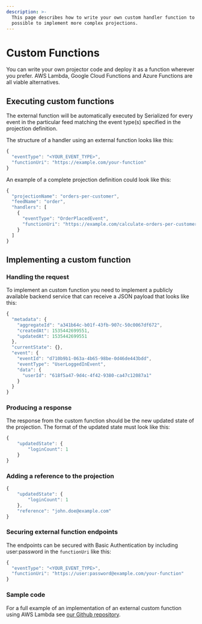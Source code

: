 ```yaml
---
description: >-
  This page describes how to write your own custom handler function to make it
  possible to implement more complex projections.
---
```


# Custom Functions

You can write your own projector code and deploy it as a function wherever you prefer. AWS Lambda, Google Cloud Functions and Azure Functions are all viable alternatives.

## Executing custom functions

The external function will be automatically executed by Serialized for every event in the particular feed matching the event type\(s\) specified in the projection definition.

The structure of a handler using an external function looks like this:

```javascript
{
  "eventType": "<YOUR_EVENT_TYPE>",
  "functionUri": "https://example.com/your-function"
}
```

An example of a complete projection definition could look like this:

```javascript
{
  "projectionName": "orders-per-customer",
  "feedName": "order",
  "handlers": [
    {
      "eventType": "OrderPlacedEvent",
      "functionUri": "https://example.com/calculate-orders-per-customer"
    }
  ]
}
```

## Implementing a custom function

### Handling the request

To implement an custom function you need to implement a publicly available backend service that can receive a JSON payload that looks like this:

```javascript
{
  "metadata": {
    "aggregateId": "a341b64c-b01f-43fb-907c-50c0067df672",
    "createdAt": 1535442699551,
    "updatedAt": 1535442699551
  },
  "currentState": {},
  "event": {
    "eventId": "d710b9b1-063a-4b65-98be-0d46de443bdd",
    "eventType": "UserLoggedInEvent",
    "data": {
      "userId": "618f5a47-9d4c-4f42-9380-ca47c12087a1"
    }
  }
}
```

### Producing a response

The response from the custom function should be the new updated state of the projection. The format of the updated state must look like this:

```javascript
{
    "updatedState": {
        "loginCount": 1
    }
}
```

### Adding a reference to the projection

```javascript
{
    "updatedState": {
        "loginCount": 1
    },
    "reference": "john.doe@example.com"
}
```

### **Securing external function endpoints**

The endpoints can be secured with Basic Authentication by including user:password in the `functionUri` like this:

```javascript
{
  "eventType": "<YOUR_EVENT_TYPE>",
  "functionUri": "https://user:password@example.com/your-function"
}
```

### Sample code

For a full example of an implementation of an external custom function using AWS Lambda see [our Github repository](https://github.com/serialized-io/samples-java/tree/master/event-projector-lambda).


